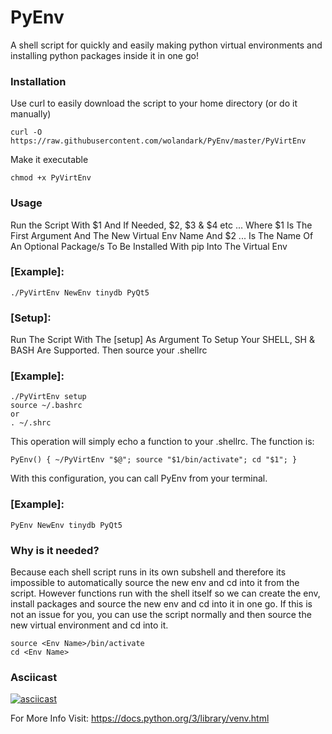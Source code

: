# PyEnv
A shell script for quickly and easily making python virtual environments and installing python packages inside it in one go!

### Installation
Use curl to easily download the script to your home directory (or do it manually)
```
curl -O https://raw.githubusercontent.com/wolandark/PyEnv/master/PyVirtEnv
```
Make it executable
```
chmod +x PyVirtEnv
```

### Usage
Run the Script With $1 And If Needed, $2, $3 & $4 etc ...
Where $1 Is The First Argument And The New Virtual Env Name And $2 ... Is The Name Of An Optional Package/s To Be Installed With pip Into The Virtual Env
### [Example]: 
```
./PyVirtEnv NewEnv tinydb PyQt5
```
### [Setup]: 
Run The Script With The [setup] As Argument To Setup Your SHELL, SH & BASH Are Supported. Then source your .shellrc
### [Example]:
```
./PyVirtEnv setup
source ~/.bashrc
or
. ~/.shrc
```
This operation will simply echo a function to your .shellrc.
The function is:
```
PyEnv() { ~/PyVirtEnv "$@"; source "$1/bin/activate"; cd "$1"; }
```
With this configuration, you can call PyEnv from your terminal.
### [Example]:
```
PyEnv NewEnv tinydb PyQt5
```
### Why is it needed?
Because each shell script runs in its own subshell and therefore its impossible to automatically source the new env and cd into it from the script. However functions run with the shell itself so we can create the env, install packages and source the new env and cd into it in one go.
If this is not an issue for you, you can use the script normally and then source the new virtual environment and cd into it.
```
source <Env Name>/bin/activate
cd <Env Name>
```
### Asciicast
[![asciicast](https://asciinema.org/a/593728.svg)](https://asciinema.org/a/593728)

For More Info Visit: https://docs.python.org/3/library/venv.html

